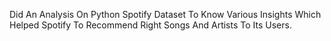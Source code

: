 Did An Analysis On Python Spotify Dataset To Know Various Insights Which Helped Spotify To Recommend Right Songs And Artists To Its Users.
